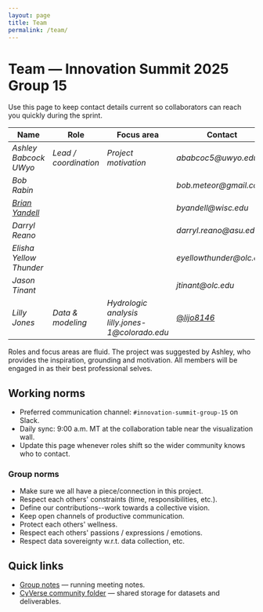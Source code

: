 ```yaml
---
layout: page
title: Team
permalink: /team/
---
```


# Team — Innovation Summit 2025 Group 15

Use this page to keep contact details current so collaborators can reach you quickly during the sprint.

| Name | Role | Focus area | Contact | GitHub |
|------|------|------------|---------|--------|
| _Ashley Babcock UWyo_ | _Lead / coordination_ | _Project motivation_ | _ababcoc5@uwyo.edu_ | [@_ashbabs14_](https://github.com/ashbabs14) |
| _Bob Rabin_ ||| _bob.meteor@gmail.com_ | [@_meteoralert_](https://github.com/meteoralert) |
| [_Brian Yandell_](https://byandell.github.io) | | | _byandell@wisc.edu_ | [@_byandell_](https://github.com/byandell) |
| _Darryl Reano_ ||| _darryl.reano@asu.edu_ | [@_darrylreano_](https://github.com/darrylreano) |
| _Elisha Yellow Thunder_ ||| _eyellowthunder@olc.edu_ | [@_wakinyanzi_](https://github.com/wakinyanzi) |
| _Jason Tinant_ ||| _jtinant@olc.edu_ | [@_cjtinant_](https://github.com/cjtinant) |
| _Lilly Jones_ | _Data & modeling_ | _Hydrologic analysis_  _lilly.jones-1@colorado.edu_ | [@_lijo8146_](https://github.com/lijo8146) |

Roles and focus areas are fluid.
The project was suggested by Ashley, who provides the inspiration, grounding and motivation.
All members will be engaged in as their best professional selves.

## Working norms
- Preferred communication channel: `#innovation-summit-group-15` on Slack.
- Daily sync: 9:00 a.m. MT at the collaboration table near the visualization wall.
- Update this page whenever roles shift so the wider community knows who to contact.
### Group norms
- Make sure we all have a piece/connection in this project.
- Respect each others' constraints (time, responsibilities, etc.).
- Define our contributions--work towards a collective vision.
- Keep open channels of productive communication.
- Protect each others' wellness.
- Respect each others' passions / expressions / emotions.
- Respect data sovereignty w.r.t. data collection, etc.

## Quick links
- [Group notes](https://github.com/CU-ESIIL/resilience-rare-hydrologic-events-management-innovation-summit-2025__15/blob/main/documentation/group-notes.md) — running meeting notes.
- [CyVerse community folder](https://de.cyverse.org/data/ds/iplant/home/shared/esiil/Innovation_summit/Group_15) — shared storage for datasets and deliverables.
